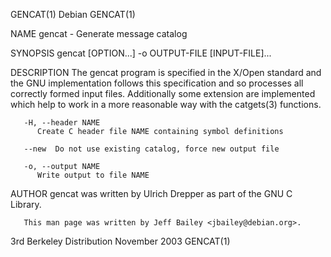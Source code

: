 GENCAT(1)								    Debian								     GENCAT(1)

NAME
       gencat - Generate message catalog

SYNOPSIS
       gencat [OPTION...] -o OUTPUT-FILE [INPUT-FILE]...

DESCRIPTION
       The gencat program is specified in the X/Open standard and the GNU implementation follows this specification and so processes all correctly formed
       input files. Additionally some extension are implemented which help to work in a more reasonable way with the catgets(3) functions.

       -H, --header NAME
	      Create C header file NAME containing symbol definitions

       --new  Do not use existing catalog, force new output file

       -o, --output NAME
	      Write output to file NAME

AUTHOR
       gencat was written by Ulrich Drepper as part of the GNU C Library.

       This man page was written by Jeff Bailey <jbailey@debian.org>.

3rd Berkeley Distribution						 November 2003								     GENCAT(1)
